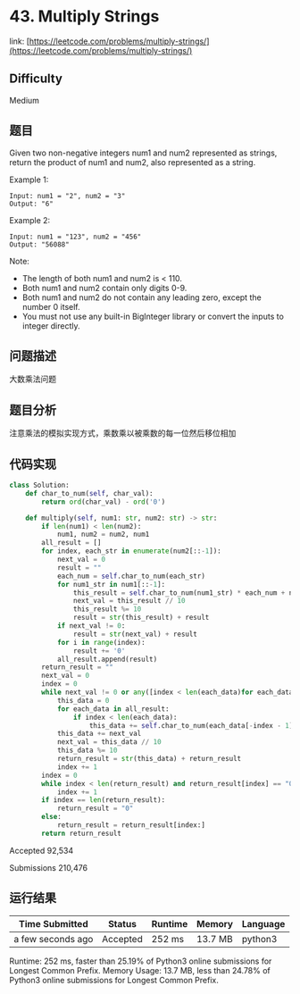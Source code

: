 # 43. Multiply Strings

link: [https://leetcode.com/problems/multiply-strings/](https://leetcode.com/problems/multiply-strings/)

## Difficulty
Medium

## 题目

Given two non-negative integers num1 and num2 represented as strings, return the product of num1 and num2, also represented as a string.

Example 1:
```
Input: num1 = "2", num2 = "3"
Output: "6"
```

Example 2:
```
Input: num1 = "123", num2 = "456"
Output: "56088"
```

Note:
- The length of both num1 and num2 is < 110.
- Both num1 and num2 contain only digits 0-9.
- Both num1 and num2 do not contain any leading zero, except the number 0 itself.
- You must not use any built-in BigInteger library or convert the inputs to integer directly.


## 问题描述
大数乘法问题

## 题目分析
注意乘法的模拟实现方式，乘数乘以被乘数的每一位然后移位相加

## 代码实现

```python
class Solution:
    def char_to_num(self, char_val):
        return ord(char_val) - ord('0')

    def multiply(self, num1: str, num2: str) -> str:
        if len(num1) < len(num2):
            num1, num2 = num2, num1
        all_result = []
        for index, each_str in enumerate(num2[::-1]):
            next_val = 0
            result = ""
            each_num = self.char_to_num(each_str)
            for num1_str in num1[::-1]:
                this_result = self.char_to_num(num1_str) * each_num + next_val
                next_val = this_result // 10
                this_result %= 10
                result = str(this_result) + result
            if next_val != 0:
                result = str(next_val) + result
            for i in range(index):
                result += '0'
            all_result.append(result)
        return_result = ""
        next_val = 0
        index = 0
        while next_val != 0 or any([index < len(each_data)for each_data in all_result]):
            this_data = 0
            for each_data in all_result:
                if index < len(each_data):
                    this_data += self.char_to_num(each_data[-index - 1])
            this_data += next_val
            next_val = this_data // 10
            this_data %= 10
            return_result = str(this_data) + return_result
            index += 1
        index = 0
        while index < len(return_result) and return_result[index] == "0":
            index += 1
        if index == len(return_result):
            return_result = "0"
        else:
            return_result = return_result[index:]
        return return_result
```

Accepted
92,534

Submissions 
210,476


## 运行结果

| Time Submitted | Status                                   | Runtime | Memory  | Language |
| -------------- | ---------------------------------------- | ------- | -------- | -------- |
| a few seconds ago |	Accepted	| 	252 ms	| 13.7 MB		| python3|

Runtime: 252 ms, faster than 25.19% of Python3 online submissions for Longest Common Prefix.
Memory Usage: 13.7 MB, less than 24.78% of Python3 online submissions for Longest Common Prefix.